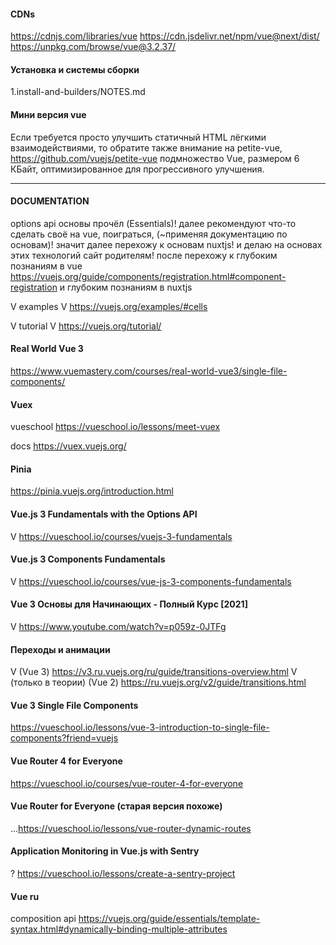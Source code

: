 #### CDNs
  https://cdnjs.com/libraries/vue
  https://cdn.jsdelivr.net/npm/vue@next/dist/
  https://unpkg.com/browse/vue@3.2.37/

#### Установка и системы сборки
  1.install-and-builders/NOTES.md

#### Мини версия vue 
  Если требуется просто улучшить статичный HTML лёгкими взаимодействиями, то обратите также внимание на 
    petite-vue, 
      https://github.com/vuejs/petite-vue
    подмножество Vue, размером 6 КБайт, оптимизированное для прогрессивного улучшения.

------------------------------------------------------------

#### DOCUMENTATION
  options api
    основы прочёл (Essentials)!
    далее рекомендуют что-то сделать своё на vue, поиграться, (~применяя документацию по основам)!
    значит далее перехожу к основам nuxtjs!
    и делаю на основах этих технологий сайт родителям!
      после перехожу к глубоким познаниям в vue
        https://vuejs.org/guide/components/registration.html#component-registration
      и глубоким познаниям в nuxtjs

  V examples
    V https://vuejs.org/examples/#cells

  V tutorial
    V https://vuejs.org/tutorial/

#### Real World Vue 3
  https://www.vuemastery.com/courses/real-world-vue3/single-file-components/

#### Vuex
  vueschool
    https://vueschool.io/lessons/meet-vuex
      
  docs
    https://vuex.vuejs.org/



#### Pinia
  https://pinia.vuejs.org/introduction.html



#### Vue.js 3 Fundamentals with the Options API
  V https://vueschool.io/courses/vuejs-3-fundamentals

#### Vue.js 3 Components Fundamentals
  V https://vueschool.io/courses/vue-js-3-components-fundamentals

#### Vue 3 Основы для Начинающих - Полный Курс [2021]
  V https://www.youtube.com/watch?v=p059z-0JTFg

#### Переходы и анимации
  V (Vue 3)
    https://v3.ru.vuejs.org/ru/guide/transitions-overview.html
  V (только в теории) (Vue 2) 
    https://ru.vuejs.org/v2/guide/transitions.html

#### Vue 3 Single File Components
  https://vueschool.io/lessons/vue-3-introduction-to-single-file-components?friend=vuejs

#### Vue Router 4 for Everyone
  https://vueschool.io/courses/vue-router-4-for-everyone

#### Vue Router for Everyone (старая версия похоже)
  ...https://vueschool.io/lessons/vue-router-dynamic-routes



#### Application Monitoring in Vue.js with Sentry
  ? https://vueschool.io/lessons/create-a-sentry-project



#### Vue ru
  composition api
    https://vuejs.org/guide/essentials/template-syntax.html#dynamically-binding-multiple-attributes
